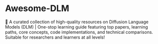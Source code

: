 # Awesome-DLM
🌊 A curated collection of high-quality resources on Diffusion Language Models (DLM) | One-stop learning guide featuring top papers, learning paths, core concepts, code implementations, and technical comparisons. Suitable for researchers and learners at all levels!
